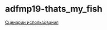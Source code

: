 # adfmp19-thats_my_fish

[Сценарии использования](https://docs.google.com/document/d/1e49kwDfj0xwVDh3sYko2k2w3clNs_4x0Y3TLUDORPSA/edit)
